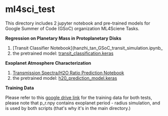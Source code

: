 # ml4sci_test

This directory includes 2 jupyter notebook and pre-trained models for Google Summer of Code (GSoC) organization ML4Sciene Tasks.


**Regression on Planetary Mass in Protoplanetary Disks**
1. [Transit Classifier Notebook](hanzhi_tan_GSoC_transit_simulation.ipynb_
2. the pretrained model: [transit_classification.keras](transit_classification.keras)

**Exoplanet Atmosphere Characterization**
1. [Transmission Spectra/H2O Ratio Prediction Notebook](hanzhi_tan_GSoC_exoplanet_transmission_spectra.ipynb)
2. the pretrained model: [h20_prediction_model.keras](h20_prediction_model.keras)

**Training Data**

Please refer to this [google drive link](https://drive.google.com/drive/folders/1Xn1NbH3N5srCNJ64M-VYx1VPpm_6ZoA7?usp=sharing) for the training data for both tests, please note that p_r.npy contains exoplanet period - radius simulation, and is used by both scripts (that's why it's in the main directory.)
